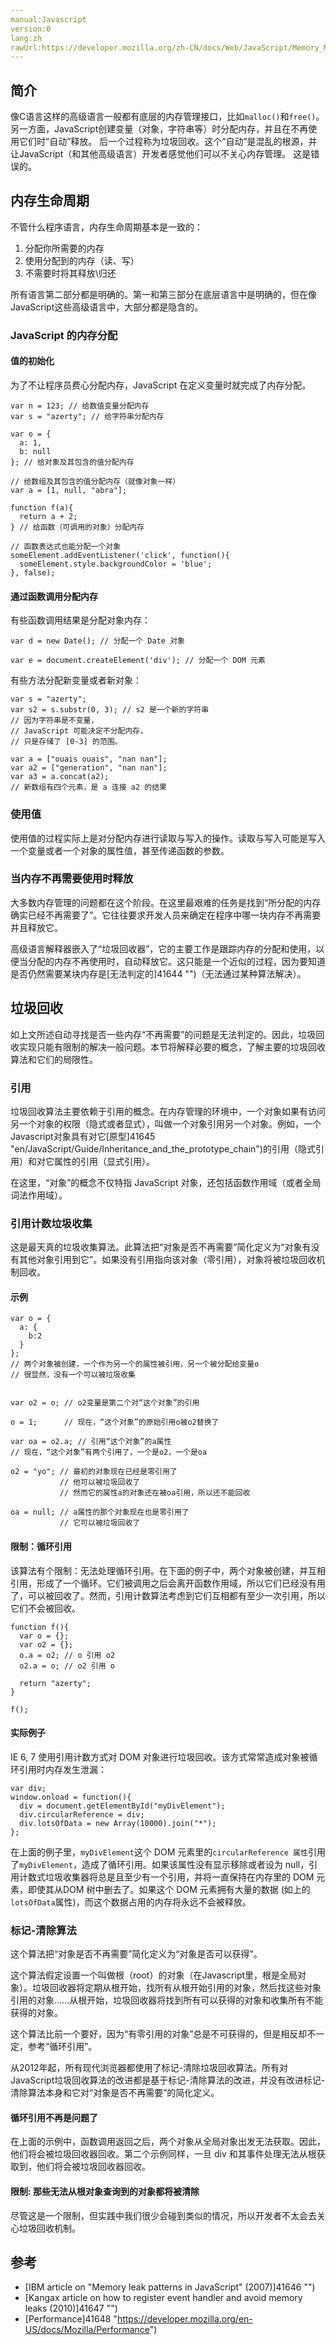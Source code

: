 ```yaml
---
manual:Javascript
version:0
lang:zh
rawUrl:https://developer.mozilla.org/zh-CN/docs/Web/JavaScript/Memory_Management#
---
```





## 简介<a name="简介"></a>


像C语言这样的高级语言一般都有底层的内存管理接口，比如`malloc()`和`free()`。另一方面，JavaScript创建变量（对象，字符串等）时分配内存，并且在不再使用它们时“自动”释放。 后一个过程称为垃圾回收。这个“自动”是混乱的根源，并让JavaScript（和其他高级语言）开发者感觉他们可以不关心内存管理。 这是错误的。


## 内存生命周期<a name="内存生命周期"></a>


不管什么程序语言，内存生命周期基本是一致的：


1. 分配你所需要的内存
1. 使用分配到的内存（读、写）
1. 不需要时将其释放\归还


所有语言第二部分都是明确的。第一和第三部分在底层语言中是明确的，但在像JavaScript这些高级语言中，大部分都是隐含的。


### JavaScript 的内存分配<a name="JavaScript_的内存分配"></a>

#### 值的初始化<a name="值的初始化"></a>


为了不让程序员费心分配内存，JavaScript 在定义变量时就完成了内存分配。


```
var n = 123; // 给数值变量分配内存
var s = "azerty"; // 给字符串分配内存

var o = {
  a: 1,
  b: null
}; // 给对象及其包含的值分配内存

// 给数组及其包含的值分配内存（就像对象一样）
var a = [1, null, "abra"]; 

function f(a){
  return a + 2;
} // 给函数（可调用的对象）分配内存

// 函数表达式也能分配一个对象
someElement.addEventListener('click', function(){
  someElement.style.backgroundColor = 'blue';
}, false);
```

#### 通过函数调用分配内存<a name="通过函数调用分配内存"></a>


有些函数调用结果是分配对象内存：


```
var d = new Date(); // 分配一个 Date 对象

var e = document.createElement('div'); // 分配一个 DOM 元素
```


有些方法分配新变量或者新对象：


```
var s = "azerty";
var s2 = s.substr(0, 3); // s2 是一个新的字符串
// 因为字符串是不变量，
// JavaScript 可能决定不分配内存，
// 只是存储了 [0-3] 的范围。

var a = ["ouais ouais", "nan nan"];
var a2 = ["generation", "nan nan"];
var a3 = a.concat(a2); 
// 新数组有四个元素，是 a 连接 a2 的结果
```

### 使用值<a name="使用值"></a>


使用值的过程实际上是对分配内存进行读取与写入的操作。读取与写入可能是写入一个变量或者一个对象的属性值，甚至传递函数的参数。


### 当内存不再需要使用时释放<a name="当内存不再需要使用时释放"></a>


大多数内存管理的问题都在这个阶段。在这里最艰难的任务是找到“所分配的内存确实已经不再需要了”。它往往要求开发人员来确定在程序中哪一块内存不再需要并且释放它。



高级语言解释器嵌入了“垃圾回收器”，它的主要工作是跟踪内存的分配和使用，以便当分配的内存不再使用时，自动释放它。这只能是一个近似的过程，因为要知道是否仍然需要某块内存是[无法判定的]41644 "")（无法通过某种算法解决）。


## 垃圾回收<a name="垃圾回收"></a>


如上文所述自动寻找是否一些内存“不再需要”的问题是无法判定的。因此，垃圾回收实现只能有限制的解决一般问题。本节将解释必要的概念，了解主要的垃圾回收算法和它们的局限性。


### 引用<a name="引用"></a>


垃圾回收算法主要依赖于引用的概念。在内存管理的环境中，一个对象如果有访问另一个对象的权限（隐式或者显式），叫做一个对象引用另一个对象。例如，一个Javascript对象具有对它[原型]41645 "en/JavaScript/Guide/Inheritance_and_the_prototype_chain")的引用（隐式引用）和对它属性的引用（显式引用）。



在这里，“对象”的概念不仅特指 JavaScript 对象，还包括函数作用域（或者全局词法作用域）。


### 引用计数垃圾收集<a name="引用计数垃圾收集"></a>


这是最天真的垃圾收集算法。此算法把“对象是否不再需要”简化定义为“对象有没有其他对象引用到它”。如果没有引用指向该对象（零引用），对象将被垃圾回收机制回收。


#### 示例<a name="示例"></a>

```
var o = { 
  a: {
    b:2
  }
}; 
// 两个对象被创建，一个作为另一个的属性被引用，另一个被分配给变量o
// 很显然，没有一个可以被垃圾收集


var o2 = o; // o2变量是第二个对“这个对象”的引用

o = 1;      // 现在，“这个对象”的原始引用o被o2替换了

var oa = o2.a; // 引用“这个对象”的a属性
// 现在，“这个对象”有两个引用了，一个是o2，一个是oa

o2 = "yo"; // 最初的对象现在已经是零引用了
           // 他可以被垃圾回收了
           // 然而它的属性a的对象还在被oa引用，所以还不能回收

oa = null; // a属性的那个对象现在也是零引用了
           // 它可以被垃圾回收了
```

#### 限制：循环引用<a name="限制：循环引用"></a>


该算法有个限制：无法处理循环引用。在下面的例子中，两个对象被创建，并互相引用，形成了一个循环。它们被调用之后会离开函数作用域，所以它们已经没有用了，可以被回收了。然而，引用计数算法考虑到它们互相都有至少一次引用，所以它们不会被回收。


```
function f(){
  var o = {};
  var o2 = {};
  o.a = o2; // o 引用 o2
  o2.a = o; // o2 引用 o

  return "azerty";
}

f();
```

#### 实际例子<a name="实际例子"></a>


IE 6, 7 使用引用计数方式对 DOM 对象进行垃圾回收。该方式常常造成对象被循环引用时内存发生泄漏：


```
var div;
window.onload = function(){
  div = document.getElementById("myDivElement");
  div.circularReference = div;
  div.lotsOfData = new Array(10000).join("*");
};
```


在上面的例子里，`myDivElement`这个 DOM 元素里的`circularReference 属性`引用了`myDivElement`，造成了循环引用。如果该属性没有显示移除或者设为 null，引用计数式垃圾收集器将总是且至少有一个引用，并将一直保持在内存里的 DOM 元素，即使其从DOM 树中删去了。如果这个 DOM 元素拥有大量的数据 (如上的`lotsOfData`属性)，而这个数据占用的内存将永远不会被释放。


### 标记-清除算法<a name="标记-清除算法"></a>


这个算法把“对象是否不再需要”简化定义为“对象是否可以获得”。



这个算法假定设置一个叫做根（root）的对象（在Javascript里，根是全局对象）。垃圾回收器将定期从根开始，找所有从根开始引用的对象，然后找这些对象引用的对象……从根开始，垃圾回收器将找到所有可以获得的对象和收集所有不能获得的对象。



这个算法比前一个要好，因为“有零引用的对象”总是不可获得的，但是相反却不一定，参考“循环引用”。



从2012年起，所有现代浏览器都使用了标记-清除垃圾回收算法。所有对JavaScript垃圾回收算法的改进都是基于标记-清除算法的改进，并没有改进标记-清除算法本身和它对“对象是否不再需要”的简化定义。


#### 循环引用不再是问题了<a name="循环引用不再是问题了"></a>
在上面的示例中，函数调用返回之后，两个对象从全局对象出发无法获取。因此，他们将会被垃圾回收器回收。第二个示例同样，一旦 div 和其事件处理无法从根获取到，他们将会被垃圾回收器回收。

#### 限制: 那些无法从根对象查询到的对象都将被清除<a name="限制_那些无法从根对象查询到的对象都将被清除"></a>


尽管这是一个限制，但实践中我们很少会碰到类似的情况，所以开发者不太会去关心垃圾回收机制。


## 参考<a name="参考"></a>

* [IBM article on &quot;Memory leak patterns in JavaScript&quot; (2007)]41646 "")
* [Kangax article on how to register event handler and avoid memory leaks (2010)]41647 "")
* [Performance]41648 "https://developer.mozilla.org/en-US/docs/Mozilla/Performance")




